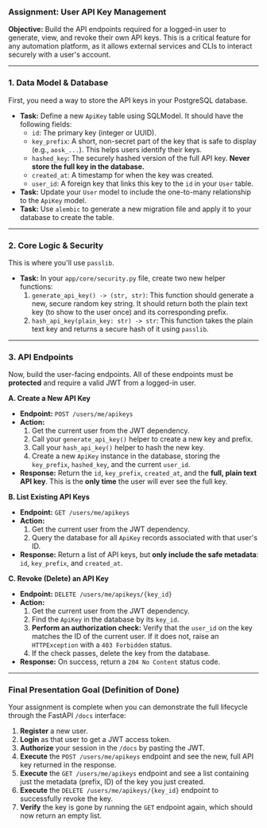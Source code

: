 ### **Assignment: User API Key Management**

**Objective:**
Build the API endpoints required for a logged-in user to generate, view, and revoke their own API keys. This is a critical feature for any automation platform, as it allows external services and CLIs to interact securely with a user's account.

---

### **1. Data Model & Database**

First, you need a way to store the API keys in your PostgreSQL database.

-   **Task:** Define a new `ApiKey` table using SQLModel. It should have the following fields:
    -   `id`: The primary key (integer or UUID).
    -   `key_prefix`: A short, non-secret part of the key that is safe to display (e.g., `aosk_...`). This helps users identify their keys.
    -   `hashed_key`: The securely hashed version of the full API key. **Never store the full key in the database.**
    -   `created_at`: A timestamp for when the key was created.
    -   `user_id`: A foreign key that links this key to the `id` in your `User` table.
-   **Task:** Update your `User` model to include the one-to-many relationship to the `ApiKey` model.
-   **Task:** Use `alembic` to generate a new migration file and apply it to your database to create the table.

---

### **2. Core Logic & Security**

This is where you'll use `passlib`.

-   **Task:** In your `app/core/security.py` file, create two new helper functions:
    1.  `generate_api_key() -> (str, str)`: This function should generate a new, secure random key string. It should return both the plain text key (to show to the user once) and its corresponding prefix.
    2.  `hash_api_key(plain_key: str) -> str`: This function takes the plain text key and returns a secure hash of it using `passlib`.

---

### **3. API Endpoints**

Now, build the user-facing endpoints. All of these endpoints must be **protected** and require a valid JWT from a logged-in user.

**A. Create a New API Key**

-   **Endpoint:** `POST /users/me/apikeys`
-   **Action:**
    1.  Get the current user from the JWT dependency.
    2.  Call your `generate_api_key()` helper to create a new key and prefix.
    3.  Call your `hash_api_key()` helper to hash the new key.
    4.  Create a new `ApiKey` instance in the database, storing the `key_prefix`, `hashed_key`, and the current `user_id`.
-   **Response:** Return the `id`, `key_prefix`, `created_at`, and the **full, plain text API key**. This is the **only time** the user will ever see the full key.

**B. List Existing API Keys**

-   **Endpoint:** `GET /users/me/apikeys`
-   **Action:**
    1.  Get the current user from the JWT dependency.
    2.  Query the database for all `ApiKey` records associated with that user's ID.
-   **Response:** Return a list of API keys, but **only include the safe metadata**: `id`, `key_prefix`, and `created_at`.

**C. Revoke (Delete) an API Key**

-   **Endpoint:** `DELETE /users/me/apikeys/{key_id}`
-   **Action:**
    1.  Get the current user from the JWT dependency.
    2.  Find the `ApiKey` in the database by its `key_id`.
    3.  **Perform an authorization check:** Verify that the `user_id` on the key matches the ID of the current user. If it does not, raise an `HTTPException` with a `403 Forbidden` status.
    4.  If the check passes, delete the key from the database.
-   **Response:** On success, return a `204 No Content` status code.

---

### **Final Presentation Goal (Definition of Done)**

Your assignment is complete when you can demonstrate the full lifecycle through the FastAPI `/docs` interface:

1.  **Register** a new user.
2.  **Login** as that user to get a JWT access token.
3.  **Authorize** your session in the `/docs` by pasting the JWT.
4.  **Execute** the `POST /users/me/apikeys` endpoint and see the new, full API key returned in the response.
5.  **Execute** the `GET /users/me/apikeys` endpoint and see a list containing just the metadata (prefix, ID) of the key you just created.
6.  **Execute** the `DELETE /users/me/apikeys/{key_id}` endpoint to successfully revoke the key.
7.  **Verify** the key is gone by running the `GET` endpoint again, which should now return an empty list.
